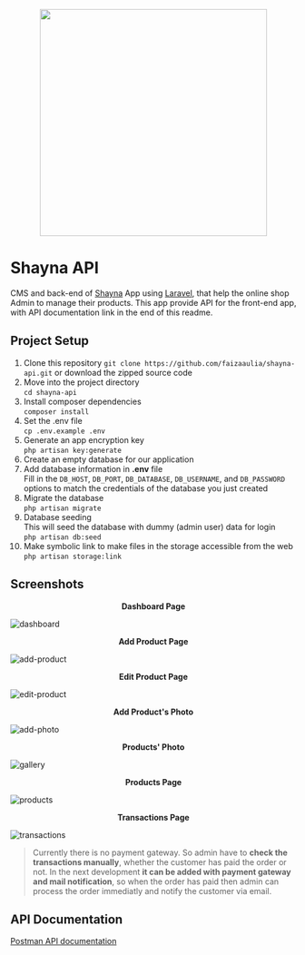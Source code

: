 <p align="center"><a href="https://laravel.com" target="_blank"><img src="https://raw.githubusercontent.com/laravel/art/master/logo-lockup/5%20SVG/2%20CMYK/1%20Full%20Color/laravel-logolockup-cmyk-red.svg" width="400"></a></p>

# Shayna API
CMS and back-end of [Shayna](https://github.com/faizaaulia/shayna "Shayna") App using [Laravel](https://laravel.com/ "Laravel"), that help the online shop Admin to manage their products. This app provide API for the front-end app, with API documentation link in the end of this readme.

## Project Setup
1. Clone this repository `git clone https://github.com/faizaaulia/shayna-api.git` or download the zipped source code
2. Move into the project directory <br>
`cd shayna-api`
3. Install composer dependencies <br>
`composer install`
4. Set the .env file <br>
`cp .env.example .env`
5. Generate an app encryption key <br>
`php artisan key:generate`
6. Create an empty database for our application
7. Add database information in **.env** file <br>
Fill in the `DB_HOST`, `DB_PORT`, `DB_DATABASE`, `DB_USERNAME`, and `DB_PASSWORD` options to match the credentials of the database you just created
8. Migrate the database <br>
`php artisan migrate`
9. Database seeding <br>
This will seed the database with dummy (admin user) data for login <br>
`php artisan db:seed`
10. Make symbolic link to make files in the storage accessible from the web <br>
`php artisan storage:link`

## Screenshots
<p align="center"><b>Dashboard Page</b></p>

![dashboard](https://user-images.githubusercontent.com/21327758/117667535-2ad6d100-b1cf-11eb-87d5-377347519432.jpg)

<p align="center"><b>Add Product Page</b></p>

![add-product](https://user-images.githubusercontent.com/21327758/117668909-940b1400-b1d0-11eb-98a5-336e5c8bb8a4.jpg)

<p align="center"><b>Edit Product Page</b></p>

![edit-product](https://user-images.githubusercontent.com/21327758/117669534-31664800-b1d1-11eb-9203-61cd190c5140.jpg)

<p align="center"><b>Add Product's Photo</b></p>

![add-photo](https://user-images.githubusercontent.com/21327758/117669775-77231080-b1d1-11eb-92ed-59efb1d1b24c.jpg)

<p align="center"><b>Products' Photo</b></p>

![gallery](https://user-images.githubusercontent.com/21327758/117670982-91a9b980-b1d2-11eb-9625-bd76a5349e39.jpg)

<p align="center"><b>Products Page</b></p>

![products](https://user-images.githubusercontent.com/21327758/117671424-f9f89b00-b1d2-11eb-9f57-41fbaecfdbf6.jpg)

<p align="center"><b>Transactions Page</b></p>

![transactions](https://user-images.githubusercontent.com/21327758/117672177-ccf8b800-b1d3-11eb-9e46-d4e286172e54.jpg)

> Currently there is no payment gateway. So admin have to **check the transactions manually**, whether the customer has paid the order or not. In the next development **it can be added with payment gateway and mail notification**, so when the order has paid then admin can process the order immediatly and notify the customer via email.

## API Documentation
[Postman API documentation](https://documenter.getpostman.com/view/5188042/SztEaSvM#d641c306-64aa-4efa-a18d-bf351d5891f7 "Postman API documentation")
